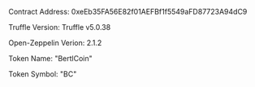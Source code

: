 Contract Address: 0xeEb35FA56E82f01AEFBf1f5549aFD87723A94dC9  

Truffle Version: Truffle v5.0.38  

Open-Zeppelin Verion: 2.1.2  

Token Name: "BertlCoin"  

Token Symbol: "BC"  
